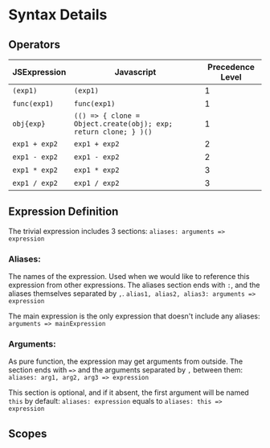 # Syntax Details

## Operators
| JSExpression | Javascript | Precedence Level |
| - | - | - |
| ` (exp1) ` | ` (exp1) ` | 1 |
| ` func(exp1) ` | ` func(exp1) ` | 1 |
| ` obj{exp} ` | ` (() => { clone = Object.create(obj); exp; return clone; } )() ` | 1 |
| ` exp1 + exp2 ` | ` exp1 + exp2 ` | 2 |
| ` exp1 - exp2 ` | ` exp1 - exp2 ` | 2 |
| ` exp1 * exp2 ` | ` exp1 * exp2 ` | 3 |
| ` exp1 / exp2 ` | ` exp1 / exp2 ` | 3 |

## Expression Definition
The trivial expression includes 3 sections:
` aliases: arguments => expression `

### Aliases:
The names of the expression.
Used when we would like to reference this expression from other expressions.
The aliases section ends with ` : `, and the aliases themselves separated by ` , `.
` alias1, alias2, alias3: arguments => expression `

The main expression is the only expression that doesn't include any aliases:
`arguments => mainExpression `

### Arguments:
As pure function, the expression may get arguments from outside.
The section ends with ` => ` and the arguments separated by ` , ` between them:
` aliases: arg1, arg2, arg3 => expression `

This section is optional, and if it absent, the first argument will be named ` this ` by default:
` aliases: expression ` equals to ` aliases: this => expression `

## Scopes


